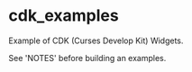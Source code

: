# cdk_examples
Example of CDK (Curses Develop Kit) Widgets.

See 'NOTES' before building an examples.

